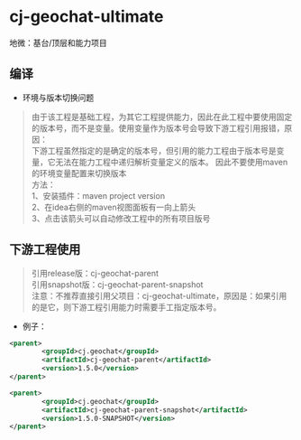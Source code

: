 # cj-geochat-ultimate
地微：基台/顶层和能力项目
## 编译
- 环境与版本切换问题
> 由于该工程是基础工程，为其它工程提供能力，因此在此工程中要使用固定的版本号，而不是变量。使用变量作为版本号会导致下游工程引用报错，原因：  
> 下游工程虽然指定的是确定的版本号，但引用的能力工程由于版本号是变量，它无法在能力工程中递归解析变量定义的版本。 
> 因此不要使用maven的环境变量配置来切换版本  
> 方法：  
> 1、安装插件：maven project version  
> 2、在idea右侧的maven视图面板有一向上箭头  
> 3、点击该箭头可以自动修改工程中的所有项目版号  
## 下游工程使用
> 引用release版：cj-geochat-parent  
> 引用snapshot版：cj-geochat-parent-snapshot  
> 注意：不推荐直接引用父项目：cj-geochat-ultimate，原因是：如果引用的是它，则下游工程引用能力时需要手工指定版本号。  
- 例子：
```xml
<parent>
        <groupId>cj.geochat</groupId>
        <artifactId>cj-geochat-parent</artifactId>
        <version>1.5.0</version>
</parent>
```
```xml
<parent>
        <groupId>cj.geochat</groupId>
        <artifactId>cj-geochat-parent-snapshot</artifactId>
        <version>1.5.0-SNAPSHOT</version>
</parent>
```
